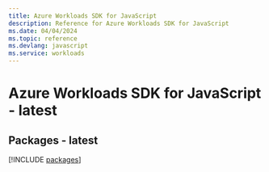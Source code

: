 ```yaml
---
title: Azure Workloads SDK for JavaScript
description: Reference for Azure Workloads SDK for JavaScript
ms.date: 04/04/2024
ms.topic: reference
ms.devlang: javascript
ms.service: workloads
---
```

# Azure Workloads SDK for JavaScript - latest
## Packages - latest
[!INCLUDE [packages](workloads-index.md)]
